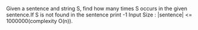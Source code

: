 Given a sentence and string S, find how many times S occurs in the given sentence.If S is not found in the sentence print -1
Input Size : |sentence| <= 1000000(complexity O(n)).
